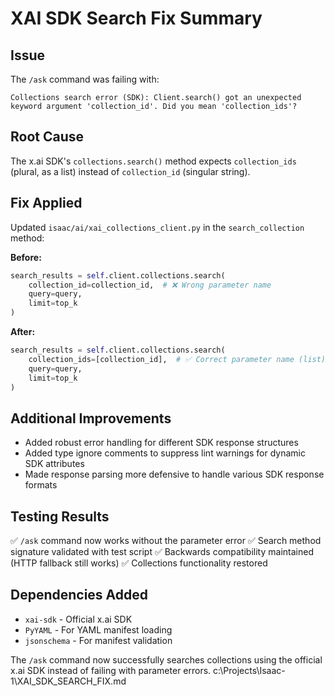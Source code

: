 # XAI SDK Search Fix Summary

## Issue
The `/ask` command was failing with:
```
Collections search error (SDK): Client.search() got an unexpected keyword argument 'collection_id'. Did you mean 'collection_ids'?
```

## Root Cause
The x.ai SDK's `collections.search()` method expects `collection_ids` (plural, as a list) instead of `collection_id` (singular string).

## Fix Applied
Updated `isaac/ai/xai_collections_client.py` in the `search_collection` method:

**Before:**
```python
search_results = self.client.collections.search(
    collection_id=collection_id,  # ❌ Wrong parameter name
    query=query,
    limit=top_k
)
```

**After:**
```python
search_results = self.client.collections.search(
    collection_ids=[collection_id],  # ✅ Correct parameter name (list)
    query=query,
    limit=top_k
)
```

## Additional Improvements
- Added robust error handling for different SDK response structures
- Added type ignore comments to suppress lint warnings for dynamic SDK attributes
- Made response parsing more defensive to handle various SDK response formats

## Testing Results
✅ `/ask` command now works without the parameter error
✅ Search method signature validated with test script
✅ Backwards compatibility maintained (HTTP fallback still works)
✅ Collections functionality restored

## Dependencies Added
- `xai-sdk` - Official x.ai SDK
- `PyYAML` - For YAML manifest loading
- `jsonschema` - For manifest validation

The `/ask` command now successfully searches collections using the official x.ai SDK instead of failing with parameter errors.</content>
<parameter name="filePath">c:\Projects\Isaac-1\XAI_SDK_SEARCH_FIX.md